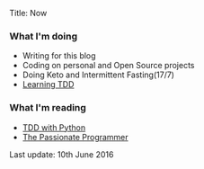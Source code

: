 Title: Now

### What I'm doing

- Writing for this blog
- Coding on personal and Open Source projects
- Doing Keto and Intermittent Fasting(17/7)
- [Learning TDD](/tdd)

### What I'm reading

- [TDD with Python](http://www.obeythetestinggoat.com/)
- [The Passionate Programmer](https://pragprog.com/book/cfcar2/the-passionate-programmer)

Last update: 10th June 2016
